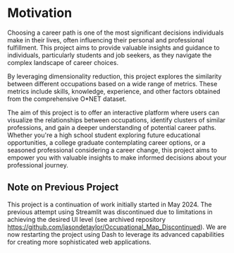 # Motivation
Choosing a career path is one of the most significant decisions individuals make in their lives, often influencing their personal and professional fulfillment. This project aims to provide valuable insights and guidance to individuals, particularly students and job seekers, as they navigate the complex landscape of career choices.

By leveraging dimensionality reduction, this project explores the similarity between different occupations based on a wide range of metrics. These metrics include skills, knowledge, experience, and other factors obtained from the comprehensive O*NET dataset.

The aim of this project is to offer an interactive platform where users can visualize the relationships between occupations, identify clusters of similar professions, and gain a deeper understanding of potential career paths. Whether you're a high school student exploring future educational opportunities, a college graduate contemplating career options, or a seasoned professional considering a career change, this project aims to empower you with valuable insights to make informed decisions about your professional journey.

## Note on Previous Project
This project is a continuation of work initially started in May 2024. The previous attempt using Streamlit was discontinued due to limitations in achieving the desired UI level (see archived repository https://github.com/jasondetaylor/Occupational_Map_Discontinued). We are now restarting the project using Dash to leverage its advanced capabilities for creating more sophisticated web applications.